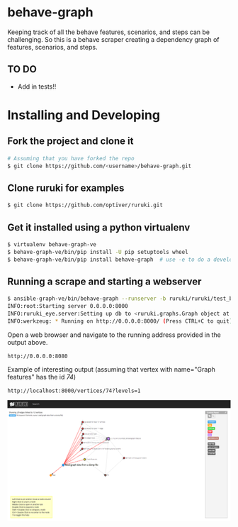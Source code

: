 # behave-graph
Keeping track of all the behave features, scenarios, and steps can be challenging. So this is a behave scraper creating a dependency graph of features, scenarios, and steps.


## TO DO

* Add in tests!!


# Installing and Developing

## Fork the project and clone it
```bash
# Assuming that you have forked the repo
$ git clone https://github.com/<username>/behave-graph.git
```

## Clone ruruki for examples
```bash
$ git clone https://github.com/optiver/ruruki.git
```

## Get it installed using a python virtualenv
```bash
$ virtualenv behave-graph-ve
$ behave-graph-ve/bin/pip install -U pip setuptools wheel
$ behave-graph-ve/bin/pip install behave-graph  # use -e to do a develop install.
```

## Running a scrape and starting a webserver
```bash
$ ansible-graph-ve/bin/behave-graph --runserver -b ruruki/ruruki/test_behave
INFO:root:Starting server 0.0.0.0:8000
INFO:ruruki_eye.server:Setting up db to <ruruki.graphs.Graph object at 0x10df1b150>
INFO:werkzeug: * Running on http://0.0.0.0:8000/ (Press CTRL+C to quit)
```

Open a web browser and navigate to the running address provided in the output above.
```
http://0.0.0.0:8080
```

Example of interesting output (assuming that vertex with name="Graph features" has the id *74*)
```
http://localhost:8000/vertices/74?levels=1
```

![Screenshot](/behave-graph.png)
